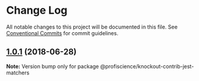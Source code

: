 # Change Log

All notable changes to this project will be documented in this file.
See [Conventional Commits](https://conventionalcommits.org) for commit guidelines.

<a name="1.0.1"></a>
## [1.0.1](https://github.com/Profiscience/knockout-contrib/compare/@profiscience/knockout-contrib-jest-matchers@1.0.0-alpha.7...@profiscience/knockout-contrib-jest-matchers@1.0.1) (2018-06-28)




**Note:** Version bump only for package @profiscience/knockout-contrib-jest-matchers
